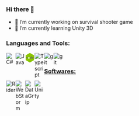 ### Hi there 👋

- 🔭 I’m currently working on survival shooter game
- 🌱 I’m currently learning Unity 3D


### Languages and Tools:
<a href="https://docs.microsoft.com/pt-br/dotnet/csharp/" target="_blank"><img align="left" alt="C#" width="26px" src="https://storage.googleapis.com/hcode.com.br/courses/65/logo_svg5fd776bc276da.svg" /></a>
<a href="https://www.java.com" target="_blank"><img align="left" alt="Java" width="26px" src="https://cdn-icons-png.flaticon.com/512/226/226777.png" /></a>
<a href="https://nodejs.org/en/" target="_blank"><img align="left" alt="NodeJs" width="26px" src="https://raw.githubusercontent.com/robsonkades/vscode-express-snippets/master/images/node.png" /></a>
<a href="https://www.typescriptlang.org" target="_blank"><img align="left" alt="Typescript" width="26px" src="https://www.alura.com.br/assets/api/cursos/512/typescript-evoluindo-javascript.png" /></a>
<a href="https://git-scm.com/" target="_blank"> <img align="left" alt="git" width="26px" src="https://www.vectorlogo.zone/logos/git-scm/git-scm-icon.svg"/>
<a href="https://git-scm.com/" target="_blank"> <img align="left" alt="git" width="26px" src="https://desenvolvimentoaberto.files.wordpress.com/2016/11/logoazuresql.png"/>

<br />
 
### Softwares:

<a href="https://www.jetbrains.com/pt-br/rider/" target="_blank"><img align="left" alt="Rider" width="26px" src="https://resources.jetbrains.com/storage/products/rider/img/meta/rider_logo_300x300.png" /></a>
 <a href="https://www.jetbrains.com/pt-br/webstorm/" target="_blank"><img align="left" alt="WebStorm" width="26px" src="https://resources.jetbrains.com/storage/products/webstorm/img/meta/webstorm_logo_300x300.png" /></a>
 <a href="https://www.jetbrains.com/pt-br/datagrip/" target="_blank"><img align="left" alt="DataGrip" width="26px" src="https://resources.jetbrains.com/storage/products/datagrip/img/meta/datagrip_logo_300x300.png" /></a>
<a href="https://unity.com" target="_blank"><img align="left" alt="Unity" width="26px" src="https://cdn4.iconfinder.com/data/icons/various-icons-2/476/Unity.png" /></a>
<br />
  

